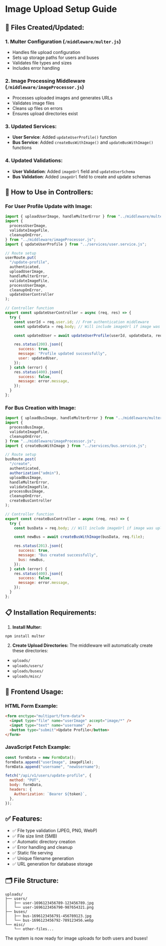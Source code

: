 # Image Upload Setup Guide

## 📁 Files Created/Updated:

### 1. Multer Configuration (`/middleware/multer.js`)

- Handles file upload configuration
- Sets up storage paths for users and buses
- Validates file types and sizes
- Includes error handling

### 2. Image Processing Middleware (`/middleware/imageProcessor.js`)

- Processes uploaded images and generates URLs
- Validates image files
- Cleans up files on errors
- Ensures upload directories exist

### 3. Updated Services:

- **User Service**: Added `updateUserProfile()` function
- **Bus Service**: Added `createBusWithImage()` and `updateBusWithImage()` functions

### 4. Updated Validations:

- **User Validation**: Added `imageUrl` field and `updateUserSchema`
- **Bus Validation**: Added `imageUrl` field to create and update schemas

## 🚀 How to Use in Controllers:

### For User Profile Update with Image:

```javascript
import { uploadUserImage, handleMulterError } from "../middleware/multer.js";
import {
  processUserImage,
  validateImageFile,
  cleanupOnError,
} from "../middleware/imageProcessor.js";
import { updateUserProfile } from "../services/user.service.js";

// Route setup
userRoute.put(
  "/update-profile",
  authenticated,
  uploadUserImage,
  handleMulterError,
  validateImageFile,
  processUserImage,
  cleanupOnError,
  updateUserController
);

// Controller function
export const updateUserController = async (req, res) => {
  try {
    const userId = req.user.id; // From authentication middleware
    const updateData = req.body; // Will include imageUrl if image was uploaded

    const updatedUser = await updateUserProfile(userId, updateData, req.file);

    res.status(200).json({
      success: true,
      message: "Profile updated successfully",
      user: updatedUser,
    });
  } catch (error) {
    res.status(400).json({
      success: false,
      message: error.message,
    });
  }
};
```

### For Bus Creation with Image:

```javascript
import { uploadBusImage, handleMulterError } from "../middleware/multer.js";
import {
  processBusImage,
  validateImageFile,
  cleanupOnError,
} from "../middleware/imageProcessor.js";
import { createBusWithImage } from "../services/bus.service.js";

// Route setup
busRoute.post(
  "/create",
  authenticated,
  authorization("admin"),
  uploadBusImage,
  handleMulterError,
  validateImageFile,
  processBusImage,
  cleanupOnError,
  createBusController
);

// Controller function
export const createBusController = async (req, res) => {
  try {
    const busData = req.body; // Will include imageUrl if image was uploaded

    const newBus = await createBusWithImage(busData, req.file);

    res.status(201).json({
      success: true,
      message: "Bus created successfully",
      bus: newBus,
    });
  } catch (error) {
    res.status(400).json({
      success: false,
      message: error.message,
    });
  }
};
```

## 📋 Installation Requirements:

1. **Install Multer:**

```bash
npm install multer
```

2. **Create Upload Directories:**
   The middleware will automatically create these directories:

- `uploads/`
- `uploads/users/`
- `uploads/buses/`
- `uploads/misc/`

## 🔧 Frontend Usage:

### HTML Form Example:

```html
<form enctype="multipart/form-data">
  <input type="file" name="userImage" accept="image/*" />
  <input type="text" name="username" />
  <button type="submit">Update Profile</button>
</form>
```

### JavaScript Fetch Example:

```javascript
const formData = new FormData();
formData.append("userImage", imageFile);
formData.append("username", "newUsername");

fetch("/api/v1/users/update-profile", {
  method: "PUT",
  body: formData,
  headers: {
    Authorization: `Bearer ${token}`,
  },
});
```

## ✅ Features:

- ✅ File type validation (JPEG, PNG, WebP)
- ✅ File size limit (5MB)
- ✅ Automatic directory creation
- ✅ Error handling and cleanup
- ✅ Static file serving
- ✅ Unique filename generation
- ✅ URL generation for database storage

## 🗂️ File Structure:

```
uploads/
├── users/
│   ├── user-1696123456789-123456789.jpg
│   └── user-1696123456790-987654321.png
├── buses/
│   ├── bus-1696123456791-456789123.jpg
│   └── bus-1696123456792-789123456.webp
└── misc/
    └── other-files...
```

The system is now ready for image uploads for both users and buses!
